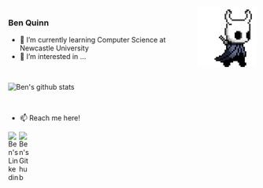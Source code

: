 <img src="https://raw.githubusercontent.com/TanZng/TanZng/master/assets/hollor_knight3.gif" align="right" width="120"/>

### Ben Quinn 

- 🌱 I’m currently learning Computer Science at Newcastle University
- 👀 I’m interested in ...

<br/>

![Ben's github stats](https://github-readme-stats.vercel.app/api?username=BenQuinn7&show_icons=true&theme=dark)

<br/>

- 📫 Reach me here!
<a href="https://linkedin.com/in/benquinn7">
  <img align="left" alt="Ben's Linkedin" width="22px" src="https://cdn.jsdelivr.net/npm/simple-icons@v3/icons/linkedin.svg" />
</a>
<a href="https://github.com/BenQuinn7">
  <img align="left" alt="Ben's Github" width="22px" src="https://cdn.jsdelivr.net/npm/simple-icons@v3/icons/github.svg" />
</a>

<br/>

<!---
BenQuinn7/BenQuinn7 is a ✨ special ✨ repository because its `README.md` (this file) appears on your GitHub profile.
You can click the Preview link to take a look at your changes.
--->
